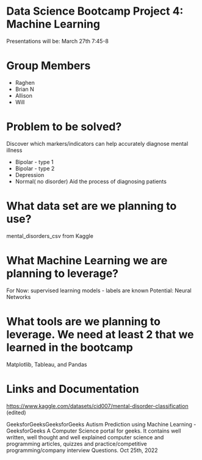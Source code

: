 # Data Science Bootcamp Project 4: Machine Learning
Presentations will be: March 27th 7:45-8
# Group Members
- Raghen
- Brian N
- Allison
- Will
# Problem to be solved?
Discover which markers/indicators can help accurately diagnose mental illness
- Bipolar - type 1
- Bipolar - type 2
- Depression
- Normal( no disorder)
Aid the process of diagnosing patients
# What data set are we planning to use?
mental_disorders_csv from Kaggle
# What Machine Learning we are planning to leverage?
For Now:
supervised learning models - labels are known
Potential:
Neural Networks
# What tools are we planning to leverage. We need at least 2 that we learned in the bootcamp
Matplotlib, Tableau, and Pandas
# Links and Documentation
https://www.kaggle.com/datasets/cid007/mental-disorder-classification (edited) 

GeeksforGeeksGeeksforGeeks
Autism Prediction using Machine Learning - GeeksforGeeks
A Computer Science portal for geeks. It contains well written, well thought and well explained computer science and programming articles, quizzes and practice/competitive programming/company interview Questions.
Oct 25th, 2022
